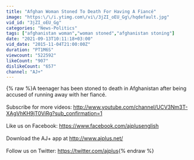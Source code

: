 ```yaml
---
title: "Afghan Woman Stoned To Death For Having A Fiancé"
image: "https:\/\/i.ytimg.com\/vi\/3jZI_oEU_Gg\/hqdefault.jpg"
vid_id: "3jZI_oEU_Gg"
categories: "News-Politics"
tags: ["afghanistan woman","woman stoned","afghanistan stoning"]
date: "2021-09-13T10:11:18+03:00"
vid_date: "2015-11-04T21:00:00Z"
duration: "PT1M6S"
viewcount: "522592"
likeCount: "907"
dislikeCount: "657"
channel: "AJ+"
---
```

{% raw %}A teenager has been stoned to death in Afghanistan after being accused of running away with her fiancé.<br /><br />Subscribe for more videos: <a rel="nofollow" target="blank" href="http://www.youtube.com/channel/UCV3Nm3T-XAgVhKH9jT0ViRg?sub_confirmation=1">http://www.youtube.com/channel/UCV3Nm3T-XAgVhKH9jT0ViRg?sub_confirmation=1</a><br /><br />Like us on Facebook: <a rel="nofollow" target="blank" href="https://www.facebook.com/ajplusenglish">https://www.facebook.com/ajplusenglish</a><br /><br />Download the AJ+ app at <a rel="nofollow" target="blank" href="http://www.ajplus.net/">http://www.ajplus.net/</a><br /><br />Follow us on Twitter: <a rel="nofollow" target="blank" href="https://twitter.com/ajplus">https://twitter.com/ajplus</a>{% endraw %}

